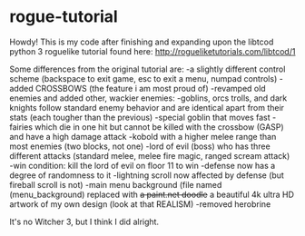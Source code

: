# rogue-tutorial

Howdy! This is my code after finishing and expanding upon the libtcod python 3 roguelike tutorial found here: http://rogueliketutorials.com/libtcod/1

Some differences from the original tutorial are:
  -a slightly different control scheme (backspace to exit game, esc to exit a menu, numpad controls)
  -added CROSSBOWS (the feature i am most proud of)
  -revamped old enemies and added other, wackier enemies:
      -goblins, orcs trolls, and dark knights follow standard enemy behavior and are identical apart from their stats (each tougher than the previous)
      -special goblin that moves fast
      -fairies which die in one hit but cannot be killed with the crossbow (GASP) and have a high damage attack
      -kobold with a higher melee range than most enemies (two blocks, not one)
      -lord of evil (boss) who has three different attacks (standard melee, melee fire magic, ranged scream attack)
  -win condition: kill the lord of evil on floor 11 to win
  -defense now has a degree of randomness to it
  -lightning scroll now affected by defense (but fireball scroll is not)
  -main menu background (file named (menu_background) replaced with ~~a paint.net doodle~~ a beautiful 4k ultra HD artwork of my own design (look at that REALISM)
  -removed herobrine
  
It's no Witcher 3, but I think I did alright.
